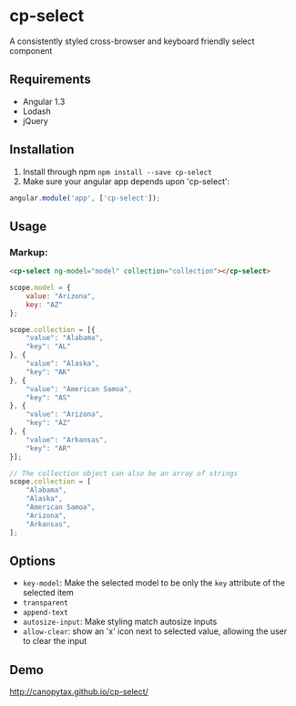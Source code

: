 # cp-select
A consistently styled cross-browser and keyboard friendly select component

## Requirements
 - Angular 1.3
 - Lodash
 - jQuery

## Installation
1. Install through npm `npm install --save cp-select`
2. Make sure your angular app depends upon 'cp-select':
```javascript
angular.module('app', ['cp-select']);
```

## Usage
### Markup:
```html
<cp-select ng-model="model" collection="collection"></cp-select>
```

```javascript
scope.model = {
	value: "Arizona",
	key: "AZ"
};

scope.collection = [{
	"value": "Alabama",
	"key": "AL"
}, {
	"value": "Alaska",
	"key": "AK"
}, {
	"value": "American Samoa",
	"key": "AS"
}, {
	"value": "Arizona",
	"key": "AZ"
}, {
	"value": "Arkansas",
	"key": "AR"
}];

// The collection object can also be an array of strings
scope.collection = [
	"Alabama",
	"Alaska",
	"American Samoa",
	"Arizona",
	"Arkansas",
];

```
## Options
+ `key-model`: Make the selected model to be only the `key` attribute of the selected item
+ `transparent`
+ `append-text`
+ `autosize-input`: Make styling match autosize inputs
+ `allow-clear`: show an 'x' icon next to selected value, allowing the user to clear the input

## Demo
http://canopytax.github.io/cp-select/
